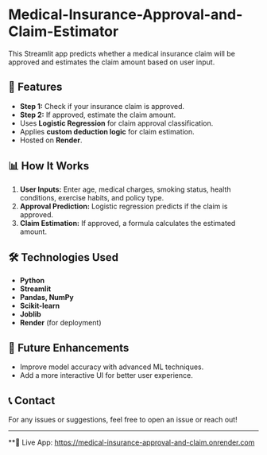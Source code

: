 # Medical-Insurance-Approval-and-Claim-Estimator

This Streamlit app predicts whether a medical insurance claim will be approved and estimates the claim amount based on user input.

## 🚀 Features
- **Step 1:** Check if your insurance claim is approved.
- **Step 2:** If approved, estimate the claim amount.
- Uses **Logistic Regression** for claim approval classification.
- Applies **custom deduction logic** for claim estimation.
- Hosted on **Render**.

## 📊 How It Works
1. **User Inputs:** Enter age, medical charges, smoking status, health conditions, exercise habits, and policy type.
2. **Approval Prediction:** Logistic regression predicts if the claim is approved.
3. **Claim Estimation:** If approved, a formula calculates the estimated amount.


## 🛠 Technologies Used
- **Python**
- **Streamlit**
- **Pandas, NumPy**
- **Scikit-learn**
- **Joblib**
- **Render** (for deployment)

## 🤖 Future Enhancements
- Improve model accuracy with advanced ML techniques.
- Add a more interactive UI for better user experience.

## 📞 Contact
For any issues or suggestions, feel free to open an issue or reach out!

---
**🔗 Live App: https://medical-insurance-approval-and-claim.onrender.com
